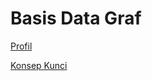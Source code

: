 # Basis Data Graf

[Profil](Basis%20Data%20Graf%20331446b8507c46ec80b6b3ae97578617/Profil%2034a6d01b4f5a41d2b63ff2d9cb830874.md)

[Konsep Kunci](Basis%20Data%20Graf%20331446b8507c46ec80b6b3ae97578617/Konsep%20Kunci%204f152c1b1d154b2b8be72198383a2d45.md)
